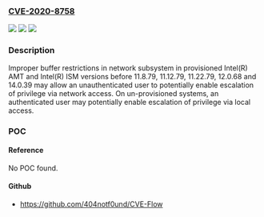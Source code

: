 ### [CVE-2020-8758](https://cve.mitre.org/cgi-bin/cvename.cgi?name=CVE-2020-8758)
![](https://img.shields.io/static/v1?label=Product&message=Intel(R)%20AMT%20and%20Intel(R)%20ISM&color=blue)
![](https://img.shields.io/static/v1?label=Version&message=n%2Fa&color=blue)
![](https://img.shields.io/static/v1?label=Vulnerability&message=Escalation%20of%20Privilege&color=brighgreen)

### Description

Improper buffer restrictions in network subsystem in provisioned Intel(R) AMT and Intel(R) ISM versions before 11.8.79, 11.12.79, 11.22.79, 12.0.68 and 14.0.39 may allow an unauthenticated user to potentially enable escalation of privilege via network access. On un-provisioned systems, an authenticated user may potentially enable escalation of privilege via local access.

### POC

#### Reference
No POC found.

#### Github
- https://github.com/404notf0und/CVE-Flow

